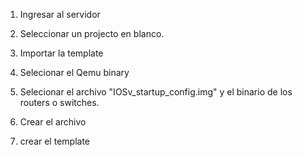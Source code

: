 1. Ingresar al servidor
2. Seleccionar un projecto en blanco.

3. Importar la template

4. Selecionar el Qemu binary

5. Selecionar el archivo "IOSv_startup_config.img" y el binario de los routers o switches.

6. Crear el archivo

7. crear el template
